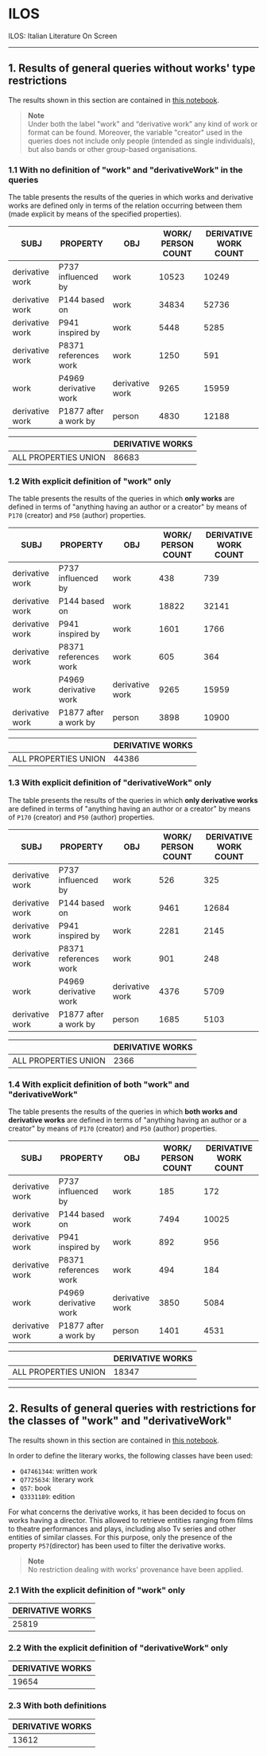 # ILOS
ILOS: Italian Literature On Screen
____

## 1. Results of general queries without works' type restrictions
The results shown in this section are contained in [this notebook](https://github.com/tommasobattisti/ilos/blob/main/sparqlQueries/finalQueriesGeneral.ipynb).

>**Note**<br>
>Under both the label "work" and “derivative work” any kind of work or format can be found. Moreover, the variable "creator" used in the queries does not include only people (intended as single individuals), but also bands or other group-based organisations.

### 1.1 With no definition of "work" and "derivativeWork" in the queries

The table presents the results of the queries in which works and derivative works are defined only in terms of the relation occurring between them (made explicit by means of the specified properties).

| SUBJ | PROPERTY | OBJ | WORK/ PERSON COUNT | DERIVATIVE WORK COUNT |
| --- | --- | --- | --- | --- |
| derivative work | P737 influenced by | work | 10523 | 10249 |
| derivative work | P144 based on | work | 34834 | 52736 |
| derivative work | P941 inspired by | work | 5448 | 5285 |
| derivative work | P8371 references work | work | 1250 | 591 |
| work | P4969 derivative work | derivative work | 9265 | 15959 |
| derivative work | P1877 after a work by | person | 4830 | 12188 |

|  | DERIVATIVE WORKS |
| --- | --- |
| ALL PROPERTIES UNION | 86683 |

### 1.2 With explicit definition of "work" only

The table presents the results of the queries in which **only works** are defined in terms of "anything having an author or a creator" by means of `P170` (creator) and `P50` (author) properties.

| SUBJ | PROPERTY | OBJ | WORK/ PERSON COUNT | DERIVATIVE WORK COUNT |
| --- | --- | --- | --- | --- |
| derivative work | P737 influenced by | work | 438 | 739 |
| derivative work | P144 based on | work | 18822 | 32141 |
| derivative work | P941 inspired by | work | 1601 | 1766 |
| derivative work | P8371 references work | work | 605 | 364 |
| work | P4969 derivative work | derivative work | 9265 | 15959 |
| derivative work | P1877 after a work by | person | 3898 | 10900 |

|  | DERIVATIVE WORKS |
| --- | --- |
| ALL PROPERTIES UNION | 44386 |

### 1.3 With explicit definition of "derivativeWork" only

The table presents the results of the queries in which **only derivative works** are defined in terms of "anything having an author or a creator" by means of `P170` (creator) and `P50` (author) properties.

| SUBJ | PROPERTY | OBJ | WORK/ PERSON COUNT | DERIVATIVE WORK COUNT |
| --- | --- | --- | --- | --- |
| derivative work | P737 influenced by | work | 526 | 325 |
| derivative work | P144 based on | work | 9461 | 12684 |
| derivative work | P941 inspired by | work | 2281 | 2145 |
| derivative work | P8371 references work | work | 901 | 248 |
| work | P4969 derivative work | derivative work | 4376 | 5709 |
| derivative work | P1877 after a work by | person | 1685 | 5103 |

|  | DERIVATIVE WORKS |
| --- | --- |
| ALL PROPERTIES UNION | 2366 |

### 1.4 With explicit definition of both "work" and "derivativeWork"

The table presents the results of the queries in which **both works and derivative works** are defined in terms of "anything having an author or a creator" by means of `P170` (creator) and `P50` (author) properties.

| SUBJ | PROPERTY | OBJ | WORK/ PERSON COUNT | DERIVATIVE WORK COUNT |
| --- | --- | --- | --- | --- |
| derivative work | P737 influenced by | work | 185 | 172 |
| derivative work | P144 based on | work | 7494 | 10025 |
| derivative work | P941 inspired by | work | 892 | 956 |
| derivative work | P8371 references work | work | 494 | 184 |
| work | P4969 derivative work | derivative work | 3850 | 5084 |
| derivative work | P1877 after a work by | person | 1401 | 4531 |

|  | DERIVATIVE WORKS |
| --- | --- |
| ALL PROPERTIES UNION | 18347 |

---

## 2. Results of general queries with restrictions for the classes of "work" and "derivativeWork"
The results shown in this section are contained in [this notebook](https://github.com/tommasobattisti/ilos/blob/main/sparqlQueries/finalQueriesLiteratureandFilms.ipynb).

In order to define the literary works, the following classes have been used:
- `Q47461344`: written work
- `Q7725634`: literary work
- `Q57`: book
- `Q3331189`: edition

For what concerns the derivative works, it has been decided to focus on works having a director. This allowed to retrieve entities ranging from films to theatre performances and plays, including also Tv series and other entities of similar classes. For this purpose, only the presence of the property `P57`(director) has been used to filter the derivative works.

>**Note**<br>
>No restriction dealing with works' provenance have been applied.


### 2.1 With the explicit definition of "work" only

| DERIVATIVE WORKS |
| --- |
| 25819 |

### 2.2 With the explicit definition of "derivativeWork" only

| DERIVATIVE WORKS |
| --- |
| 19654 |

### 2.3 With both definitions

| DERIVATIVE WORKS |
| --- |
| 13612 |
